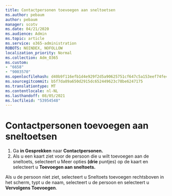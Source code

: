 ```yaml
---
title: Contactpersonen toevoegen aan sneltoetsen
ms.author: pebaum
author: pebaum
manager: scotv
ms.date: 04/21/2020
ms.audience: Admin
ms.topic: article
ms.service: o365-administration
ROBOTS: NOINDEX, NOFOLLOW
localization_priority: Normal
ms.collection: Adm_O365
ms.custom:
- "6658"
- "9003570"
ms.openlocfilehash: d40b9f116efb1d4e929f2d5a90625751cf647c5a153eef74fe49ae09f1202263
ms.sourcegitcommit: b5f7da89a650d2915dc652449623c78be6247175
ms.translationtype: MT
ms.contentlocale: nl-NL
ms.lasthandoff: 08/05/2021
ms.locfileid: "53954548"
---
```

# <a name="add-contacts-to-speed-dial"></a>Contactpersonen toevoegen aan sneltoetsen

1. Ga **in Gesprekken** naar **Contactpersonen.**
2. Als u een kaart ziet voor de persoon die u wilt toevoegen aan de sneltoets, selecteert u Meer opties **(drie** puntjes) op de kaart en selecteert u **Toevoegen aan sneltoets.**

Als u de persoon niet  ziet, selecteert u Sneltoets toevoegen rechtsboven in het scherm, typt u de naam, selecteert u de persoon en selecteert u **Vervolgens Toevoegen**.
